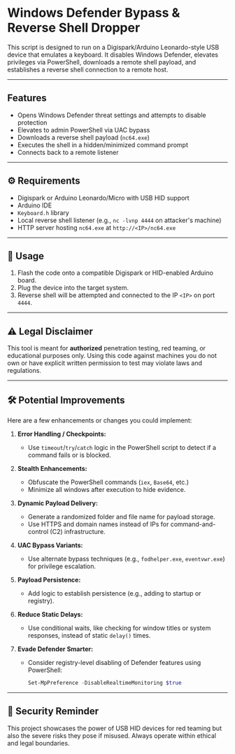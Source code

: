 
#  Windows Defender Bypass & Reverse Shell Dropper

This script is designed to run on a Digispark/Arduino Leonardo-style USB device that emulates a keyboard. It disables Windows Defender, elevates privileges via PowerShell, downloads a remote shell payload, and establishes a reverse shell connection to a remote host.

---

##  Features

- Opens Windows Defender threat settings and attempts to disable protection
- Elevates to admin PowerShell via UAC bypass
- Downloads a reverse shell payload (`nc64.exe`)
- Executes the shell in a hidden/minimized command prompt
- Connects back to a remote listener

---

## ⚙️ Requirements

- Digispark or Arduino Leonardo/Micro with USB HID support
- Arduino IDE
- `Keyboard.h` library
- Local reverse shell listener (e.g., `nc -lvnp 4444` on attacker's machine)
- HTTP server hosting `nc64.exe` at `http://<IP>/nc64.exe`

---

## 🧪 Usage

1. Flash the code onto a compatible Digispark or HID-enabled Arduino board.
2. Plug the device into the target system.
3. Reverse shell will be attempted and connected to the IP `<IP>` on port `4444`.

---

## ⚠️ Legal Disclaimer

This tool is meant for **authorized** penetration testing, red teaming, or educational purposes only. Using this code against machines you do not own or have explicit written permission to test may violate laws and regulations.

---

## 🛠️ Potential Improvements

Here are a few enhancements or changes you could implement:

1. **Error Handling / Checkpoints:**
   - Use `timeout`/`try`/`catch` logic in the PowerShell script to detect if a command fails or is blocked.

2. **Stealth Enhancements:**
   - Obfuscate the PowerShell commands (`iex`, `Base64`, etc.)
   - Minimize all windows after execution to hide evidence.

3. **Dynamic Payload Delivery:**
   - Generate a randomized folder and file name for payload storage.
   - Use HTTPS and domain names instead of IPs for command-and-control (C2) infrastructure.

4. **UAC Bypass Variants:**
   - Use alternate bypass techniques (e.g., `fodhelper.exe`, `eventvwr.exe`) for privilege escalation.

5. **Payload Persistence:**
   - Add logic to establish persistence (e.g., adding to startup or registry).

6. **Reduce Static Delays:**
   - Use conditional waits, like checking for window titles or system responses, instead of static `delay()` times.

7. **Evade Defender Smarter:**
   - Consider registry-level disabling of Defender features using PowerShell:
     ```powershell
     Set-MpPreference -DisableRealtimeMonitoring $true
     ```

---

## 🔐 Security Reminder

This project showcases the power of USB HID devices for red teaming but also the severe risks they pose if misused. Always operate within ethical and legal boundaries.

